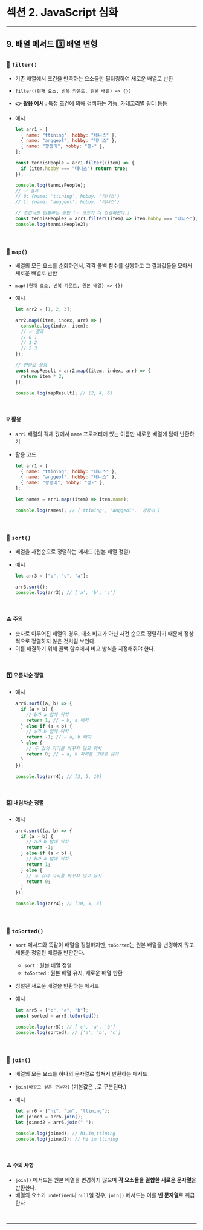 # 섹션 2. JavaScript 심화

---

## 9. 배열 메서드 3️⃣ 배열 변형

### 📌 `filter()`

- 기존 배열에서 조건을 만족하는 요소들만 필터링하여 새로운 배열로 반환
- `filter((현재 요소, 반복 카운트, 원본 배열) => {})`
- **👉 활용 예시** : 특정 조건에 의해 검색하는 기능, 카테고리별 필터 등등
- 예시

  ```javascript
  let arr1 = [
    { name: "ttining", hobby: "테니스" },
    { name: "anggeol", hobby: "테니스" },
    { name: "꽝꽝이", hobby: "깡-" },
  ];

  const tennisPeople = arr1.filter((item) => {
    if (item.hobby === "테니스") return true;
  });

  console.log(tennisPeople);
  // ✅ 결과
  // 0: {name: 'ttining', hobby: '테니스'}
  // 1: {name: 'anggeol', hobby: '테니스'}

  // 조건식만 반환하는 방법 (✨ 코드가 더 간결해진다.)
  const tennisPeople2 = arr1.filter((item) => item.hobby === "테니스");
  console.log(tennisPeople2);
  ```

<br>

### 📌 `map()`

- 배열의 모든 요소를 순회하면서, 각각 콜백 함수를 실행하고 그 결과값들을 모아서 새로운 배열로 반환
- `map((현재 요소, 반복 카운트, 원본 배열) => {})`
- 예시

  ```javascript
  let arr2 = [1, 2, 3];

  arr2.map((item, index, arr) => {
    console.log(index, item);
    // ✅ 결과
    // 0 1
    // 1 2
    // 2 3
  });

  // 반환값 설정
  const mapResult = arr2.map((item, index, arr) => {
    return item * 2;
  });

  console.log(mapResult); // [2, 4, 6]
  ```

<br>

#### 💡 활용

- `arr1` 배열의 객체 값에서 `name` 프로퍼티에 있는 이름만 새로운 배열에 담아 반환하기
- 활용 코드

  ```javascript
  let arr1 = [
    { name: "ttining", hobby: "테니스" },
    { name: "anggeol", hobby: "테니스" },
    { name: "꽝꽝이", hobby: "깡-" },
  ];

  let names = arr1.map((item) => item.name);

  console.log(names); // ['ttining', 'anggeol', '꽝꽝이']
  ```

<br>

### 📌 `sort()`

- 배열을 사전순으로 정렬하는 메서드 (원본 배열 정렬)
- 예시

  ```javascript
  let arr3 = ["b", "c", "a"];

  arr3.sort();
  console.log(arr3); // ['a', 'b', 'c']
  ```

<br>

#### ⚠️ 주의

- 숫자로 이루어진 배열의 경우, 대소 비교가 아닌 사전 순으로 정렬하기 때문에 정상적으로 정렬하지 않은 것처럼 보인다.
- 이를 해결하기 위해 콜백 함수에서 비교 방식을 지정해줘야 한다.

<br>

#### 1️⃣ 오름차순 정렬

- 예시

  ```javascript
  arr4.sort((a, b) => {
    if (a > b) {
      // b가 a 앞에 위치
      return 1; // → b, a 배치
    } else if (a < b) {
      // a가 b 앞에 위치
      return -1; // → a, b 배치
    } else {
      // 두 값의 자리를 바꾸지 않고 위치
      return 0; // → a, b 자리를 그대로 유지
    }
  });

  console.log(arr4); // [3, 5, 10]
  ```

<br>

#### 2️⃣ 내림차순 정렬

- 예시

  ```javascript
  arr4.sort((a, b) => {
    if (a > b) {
      // a가 b 앞에 위치
      return -1;
    } else if (a < b) {
      // b가 a 앞에 위치
      return 1;
    } else {
      // 두 값의 자리를 바꾸지 않고 유지
      return 0;
    }
  });

  console.log(arr4); // [10, 5, 3]
  ```

<br>

### 📌 `toSorted()`

- `sort` 메서드와 똑같이 배열을 정렬하지만, `toSorted`는 원본 배열을 변경하지 않고 새롱운 정렬된 배열을 반환한다.
  - `sort` : 원본 배열 정렬
  - `toSorted` : 원본 배열 유지, 새로운 배열 반환
- 정렬된 새로운 배열을 반환하는 메서드
- 예시

  ```javascript
  let arr5 = ["c", "a", "b"];
  const sorted = arr5.toSorted();

  console.log(arr5); // ['c', 'a', 'b']
  console.log(sorted); // ['a', 'b', 'c']
  ```

<br>

### 📌 `join()`

- 배열의 모든 요소를 하나의 문자열로 합쳐서 반환하는 메서드
- `join(바꾸고 싶은 구분자)` (기본값은 `,`로 구분된다.)
- 예시

  ```javascript
  let arr6 = ["hi", "im", "ttining"];
  let joined = arr6.join();
  let joined2 = arr6.join(" ");

  console.log(joined); // hi,im,ttining
  console.log(joined2); // hi im ttining
  ```

<br>

#### ⚠️ 주의 사항

- `join()` 메서드는 원본 배열을 변경하지 않으며 **각 요소들을 결합한 새로운 문자열**을 반환한다.
- 배열의 요소가 `undefined`나 `null`일 경우, `join()` 메서드는 이를 **빈 문자열**로 취급한다

<br>

---
